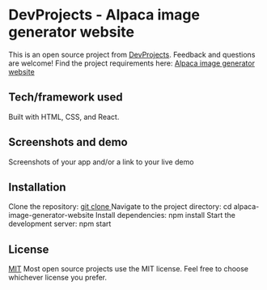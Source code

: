 # DevProjects - Alpaca image generator website

This is an open source project from [DevProjects](http://www.codementor.io/projects). Feedback and questions are welcome!
Find the project requirements here: [Alpaca image generator website](https://www.codementor.io/projects/web/alpaca-image-generator-website-ce2oc0eus8)

## Tech/framework used
Built with HTML, CSS, and React.

## Screenshots and demo
Screenshots of your app and/or a link to your live demo

## Installation
Clone the repository:              [git clone <repository-url>](https://github.com/Soumyajit-siliguri/Alpaca-image-generator-website.git)
Navigate to the project directory: cd alpaca-image-generator-website
Install dependencies:              npm install
Start the development server:      npm start

## License
[MIT](https://choosealicense.com/licenses/mit/)
Most open source projects use the MIT license. Feel free to choose whichever license you prefer.
